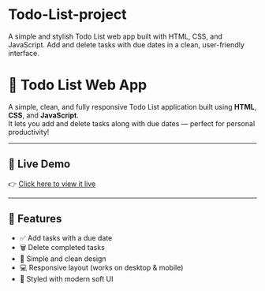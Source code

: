 # Todo-List-project
A simple and stylish Todo List web app built with HTML, CSS, and JavaScript. Add and delete tasks with due dates in a clean, user-friendly interface.
# 📝 Todo List Web App

A simple, clean, and fully responsive Todo List application built using **HTML**, **CSS**, and **JavaScript**.  
It lets you add and delete tasks along with due dates — perfect for personal productivity!

---

## 🚀 Live Demo

👉 [Click here to view it live](https://er-omsonar.github.io/Todo-List-project/)

---

## 🔧 Features

- ✅ Add tasks with a due date
- 🗑️ Delete completed tasks
- 🧼 Simple and clean design
- 💻 Responsive layout (works on desktop & mobile)
- 🎨 Styled with modern soft UI



